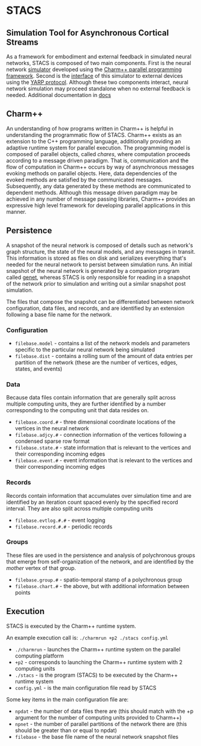 # STACS

## Simulation Tool for Asynchronous Cortical Streams

As a framework for embodiment and external feedback in simulated neural networks, STACS is composed of two main components. First is the neural network [simulator](/docs/simulator.md) developed using the [Charm++ parallel programming framework](http://charmplusplus.org/). Second is the [interface](/docs/interface.md) of this simulator to external devices using the [YARP protocol](http://www.yarp.it/). Although these two components interact, neural network simulation may proceed standalone when no external feedback is needed. Additional documentation in [docs](/docs/)

## Charm++

An understanding of how programs written in Charm++ is helpful in understanding the programmatic flow of STACS.
Charm++ exists as an extension to the C++ programming language, additionally providing an adaptive runtime system for parallel execution.
The programming model is composed of parallel objects, called _chares_, where computation proceeds according to a message driven paradigm.
That is, communication and the flow of computation in Charm++ occurs by way of asynchronous messages evoking methods on parallel objects.
Here, data dependencies of the evoked methods are satisfied by the communicated messages.
Subsequently, any data generated by these methods are communicated to dependent methods.
Although this message driven paradigm may be achieved in any number of message passing libraries, Charm++ provides an expressive high level framework for developing parallel applications in this manner.

## Persistence

A snapshot of the neural network is composed of details such as network's graph structure, the state of the neural models, and any messages in transit.
This information is stored as files on disk and serializes everything that's needed for the neural network to persist between simulation runs.
An initial snapshot of the neural network is generated by a companion program called [genet](https://github.com/fywang/genet/), whereas STACS is only responsible for reading in a snapshot of the network prior to simulation and writing out a similar snapshot post simulation.

The files that compose the snapshot can be differentiated between network configuration, data files, and records, and are identified by an extension following a base file name for the network.


### Configuration

* `filebase.model` - contains a list of the network models and parameters specific to the particular neural network being simulated
* `filebase.dist` - contains a rolling sum of the amount of data entries per partition of the network (these are the number of vertices, edges, states, and events)


### Data

Because data files contain information that are generally split across multiple computing units, they are further identified by a number corresponding to the computing unit that data resides on.

* `filebase.coord.#` - three dimensional coordinate locations of the vertices in the neural network
* `filebase.adjcy.#` - connection information of the vertices following a condensed sparse row format
* `filebase.state.#` - state information that is relevant to the vertices and their corresponding incoming edges
* `filebase.event.#` - event information that is relevant to the vertices and their corresponding incoming edges

### Records

Records contain information that accumulates over simulation time and are identified by an iteration count spaced evenly by the specified record interval. They are also split across multiple computing units

* `filebase.evtlog.#.#` - event logging
* `filebase.record.#.#` - periodic records

### Groups

These files are used in the persistence and analysis of polychronous groups that emerge from self-organization of the network, and are identified by the *mother* vertex of that group.

* `filebase.group.#` - spatio-temporal stamp of a polychronous group
* `filebase.chart.#` - the above, but with additional information between points

## Execution

STACS is executed by the Charm++ runtime system.

An example execution call is: `./charmrun +p2 ./stacs config.yml`

* `./charmrun` - launches the Charm++ runtime system on the parallel computing platform
* `+p2` - corresponds to launching the Charm++ runtime system with 2 computing units
* `./stacs` - is the program (STACS) to be executed by the Charm++ runtime system
* `config.yml` - is the main configuration file read by STACS

Some key items in the main configuration file are:

* `npdat` - the number of data files there are (this should match with the +p argument for the number of computing units provided to Charm++)
* `npnet` - the number of parallel partitions of the network there are (this should be greater than or equal to npdat)
* `filebase` - the base file name of the neural network snapshot files
